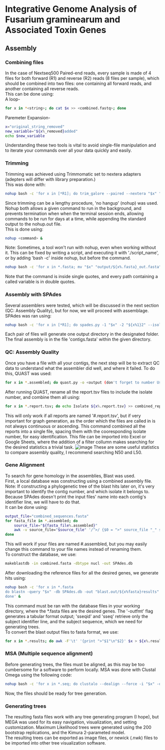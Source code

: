 # Integrative Genome Analysis of Fusarium graminearum and Associated Toxin Genes
## Assembly
### Combining files
In the case of Nextseq500 Paired-end reads, every sample is made of 4 files for both forward (R1) and reverse (R2) reads (8 files per sample), which should be combined into two files: one containing all forward reads, and another containing all reverse reads.  
This can be done using:  
A loop-
```bash
for x in *<string>; do cat $x >> <combined.fastq>; done
```
Paremeter Expansion-
```bash
x="original_string_removed"
new_variable="${x%_removed}added"
echo $new_variable
```
Understanding these two tools is vital to avoid single-file manipulation and to iterate your commands over all your data quickly and easily.  
### Trimming
Trimming was achieved using Trimmomatic set to nextera adapters (adepters will differ with library preparation.)  
This was done with:
```bash
nohup bash -c 'for x in [*R1]; do trim_galore --paired --nextera "$x" "${x%[R1]}[R2]" -o [output/path]; done' &
```
Since trimming can be a lengthy procedure, 'no hangup' (nohup) was used. Nohup both allows a given command to run in the background, and prevents termination when when the terminal session ends, allowing commands to be run for days at a time, while appending the standard output to the nohup.out file.  
This is done using:
```bash
nohup <command> &
```
Note: Sometimes, a tool won't run with nohup, even when working without it. This can be fixed by writing a script, and executing it with './script_name', or by adding 'bash -c' inside nohup, but before the command.
```bash
nohup bash -c 'for x in *.fasta; mv "$x" "output/${x%.fasta}_out.fasta"; done' &
```
Note that the command is inside single quotes, and every path containing a called variable is in double quotes.
### Assembly with SPAdes
Several assemblers were tested, which will be discussed in the next section (QC: Assembly Quality), but for now, we will proceed with assemblage.  
SPAdes was ran using:
```bash
nohup bash -c 'for x in [*R1]; do spades.py -1 "$x" -2 "${x%1}2" --isolate -o [output/path].assembled; done' &
```
Each pair of files will generate one output directory in the designated folder. The final assembly is in the file 'contigs.fasta' within the given directory.
### QC: Assembly Quality
Once you have a file with all your contigs, the next step will be to extract QC data to understand what the assembler did well, and where it failed.
To do this, QUAST was used:
```bash
for x in *.assembled; do quast.py -o <output (don't forget to number Using parameter expansion)> --fungus $x/contigs.fasta; done
```
After running QUAST, rename all the report.tsv files to include the isolate number, and combine them all using:
```bash
for x in *.report.tsv; do echo Isolate ${x%.report.tsv} >> combined_report.tsv; cat $x >> combined_report.tsv; done
```
This will only work if all reports are named '#.report.tsv', but if very important for graph generation, as the order which the files are called in is not always continuous or ascending. This command combined all the reports into a single file, spacing them with the cooresponding isolate number, for easy identification. This file can be imported into Excel or Google Sheets, where the addition of a filter collumn makes searching for the desired statistics a trivial task.
![image](https://github.com/hugowicks/Integrative-Genome-Analysis-of-Fusarium-graminearum-and-Associated-Toxin-Genes/assets/140028237/87f78d3b-5997-4648-a268-f099c88b3d2b)
These are some useful statistics to compare assembly quality, I recommend searching N50 and L50.
### Gene Alignment
To search for gene homology in the assemblies, Blast was used.  
First, a local database was constructing using a combined assembly file.  
Note: If constructing a phylogenetic tree of the blast hits later on, it's very important to identify the contig number, and which isolate it belongs to. Because SPAdes doesn't print the input files' name into each contig's identifier line, we will have to do that.  
It can be done using:
```bash
output_file="combined_sequences.fasta"
for fasta_file in *.assembled; do
    source_file="${fasta_file%.assembled}"
    awk -v source_file="$source_file" '/^>/ {$0 = ">" source_file "_" substr($0, 2)} 1' "$fasta_file" >> "$output_file"
done
```
This will work if your files are named #.assembled, but you may easily change this command to your file names instead of renaming them.  
To construct the database, we use:
```bash
makeblastdb -in combined.fasta -dbtype nucl -out SPAdes.db
```
After downloading the reference files for all the desired genes, we generate hits using:
```bash
nohup bash -c 'for x in *.fasta
do blastn -query "$x" -db SPAdes.db -out "blast.out/${x%fasta}results" -outfmt "6 sseqid sseq" -evalue 1e-30;
done' &
```
This command must be ran with the database files in your working directory, where the *.fasta files are the desired genes. The '-outfmt' flag generates a tabular format output; 'sseqid' and 'sseq' retrieve only the subject identifier line, and the subject sequence, which we need for generating trees.  
To convert the blast output files to fasta format, we use:
```bash
for x in *.results; do awk -F'\t' '{print ">"$1"\n"$2}' $x > ${x%.results}.seq; done
```
### MSA (Multiple sequence alignment)
Before generating trees, the files must be aligned, as this may be too cumbersome for a software to perform locally. MSA was done with Clustal Omega using the following code:
```bash
nohup bash -c 'for x in *.seq; do clustalo --dealign --force -i "$x" -o "${x%.seq}.MSA.fasta"; done' &
```
Now, the files should be ready for tree generation.
### Generating trees
The resulting fasta files work with any tree generating program (I hope), but MEGA was used for its easy navigation, visualization, and setting customization.
Maximum Likelihood trees were generated using the 200 bootstrap replications, and the Kimura 2-parameted model.  
The resulting trees can be exported as image files, or newick (.nwk) files to be imported into other tree visualization software.
